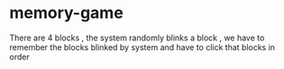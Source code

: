 # memory-game
There are 4 blocks , the system randomly blinks a block , we have to remember the blocks blinked by system and have to click that blocks in order
